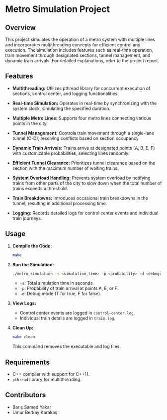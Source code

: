 # Metro Simulation Project

## Overview

This project simulates the operation of a metro system with multiple lines and incorporates multithreading concepts for efficient control and execution. The simulation includes features such as real-time operation, train movement through designated sections, tunnel management, and dynamic train arrivals. For detailed explanations, refer to the project report.

## Features

- **Multithreading:** Utilizes pthread library for concurrent execution of sections, control center, and logging functionalities.

- **Real-time Simulation:** Operates in real-time by synchronizing with the system clock, simulating the specified duration.

- **Multiple Metro Lines:** Supports four metro lines connecting various points in the city.

- **Tunnel Management:** Controls train movement through a single-lane tunnel (C-D), resolving conflicts based on section occupancy.

- **Dynamic Train Arrivals:** Trains arrive at designated points (A, B, E, F) with customizable probabilities, selecting lines randomly.

- **Efficient Tunnel Clearance:** Prioritizes tunnel clearance based on the section with the maximum number of waiting trains.

- **System Overload Handling:** Prevents system overload by notifying trains from other parts of the city to slow down when the total number of trains exceeds a threshold.

- **Train Breakdowns:** Introduces occasional train breakdowns in the tunnel, resulting in additional processing time.

- **Logging:** Records detailed logs for control center events and individual train journeys.

## Usage

1. **Compile the Code:**
    ```bash
    make
    ```

2. **Run the Simulation:**
    ```bash
    ./metro_simulation -s <simulation_time> -p <probability> -d <debug:T or F>
    ```
    - `-s`: Total simulation time in seconds.
    - `-p`: Probability of train arrival at points A, E, or F.
    - `-d`: Debug mode (T for true, F for false).

3. **View Logs:**
    - Control center events are logged in `control-center.log`.
    - Individual train details are logged in `train.log`.

4. **Clean Up:**
    ```bash
    make clean
    ```
    This command removes the executable and log files.

## Requirements

- C++ compiler with support for C++11.
- `pthread` library for multithreading.

## Contributors

- Barış Samed Yakar
- Umur Berkay Karakaş


